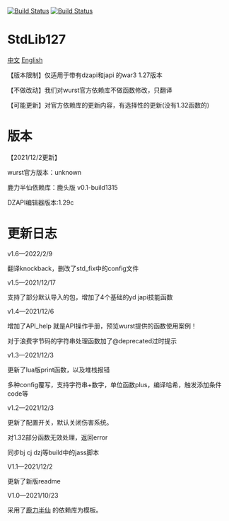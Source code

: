 [![Build Status](http://peeeq.de/hudson/job/StdLib2/badge/icon)](http://peeeq.de/hudson/job/StdLib2/) [![Build Status](https://travis-ci.org/wurstscript/WurstStdlib2.svg?branch=master)](https://travis-ci.org/wurstscript/WurstStdlib2)

# StdLib127

[中文](https://github.com/fbicirno/WurstStdlib2/blob/master/README.md)  [English](https://github.com/fbicirno/WurstStdlib2/blob/master/README_EN.md)

【版本限制】仅适用于带有dzapi和japi 的war3 1.27版本

【不做改动】我们对wurst官方依赖库不做函数修改，只翻译

【可能更新】对官方依赖库的更新内容，有选择性的更新(没有1.32函数的)

# 版本

【2021/12/2更新】

wurst官方版本：unknown

鹿力半仙依赖库：鹿头版 v0.1-build1315

DZAPI编辑器版本:1.29c

# 更新日志

v1.6—2022/2/9

翻译knockback，删改了std_fix中的config文件

v1.5—2021/12/17

支持了部分默认导入的包，增加了4个基础的yd japi技能函数

v1.4—2021/12/6

增加了API_help 就是API操作手册，预览wurst提供的函数使用案例！

对于浪费字节码的字符串处理函数加了@deprecated过时提示

v1.3—2021/12/3

更新了lua版print函数，以及堆栈报错

多种config覆写，支持字符串+数字，单位函数plus，编译哈希，触发添加条件code等

v1.2—2021/12/3

更新了配置开关，默认关闭伤害系统。

对1.32部分函数无效处理，返回error

同步bj cj dzj等build中的jass脚本

V1.1—2021/12/2

更新了新版readme



V1.0—2021/10/23

采用了[鹿力半仙](https://github.com/yefq) 的依赖库为模板。
